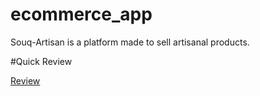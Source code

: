 # ecommerce_app

Souq-Artisan is a platform made to sell artisanal products.

#Quick Review

[Review](https://i.imgur.com/KK59Pao.png)
